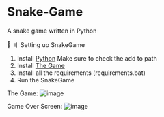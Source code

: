 # Snake-Game
A snake game written in Python

📁 〢 Setting up SnakeGame
1. Install [Python](https://www.python.org/ftp/python/3.10.0/python-3.10.0-amd64.exe) Make sure to check the add to path
3. Install [The Game](https://github.com/CdIkEXPLOIT/Snake-Game/archive/refs/heads/main.zip)
4. Install all the requirements (requirements.bat)
5. Run the SnakeGame

The Game:
![image](https://user-images.githubusercontent.com/122708389/213959365-c5e52657-b1de-48a3-8889-451aed8bb89e.png)

Game Over Screen:
![image](https://user-images.githubusercontent.com/122708389/213959386-643c31b5-b9e3-472c-a3fe-968a2f18f96c.png)
